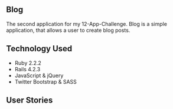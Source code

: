 Blog
---
The second application for my 12-App-Challenge.
Blog is a simple application, that allows a user to create blog posts.

Technology Used
---
- Ruby 2.2.2
- Rails 4.2.3
- JavaScript & jQuery
- Twitter Bootstrap & SASS

User Stories
---